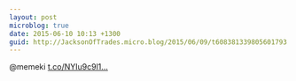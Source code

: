 ```yaml
---
layout: post
microblog: true
date: 2015-06-10 10:13 +1300
guid: http://JacksonOfTrades.micro.blog/2015/06/09/t608381339805601793.html
---
```

@memeki [t.co/NYIu9c9l1...](http://t.co/NYIu9c9l1E)

